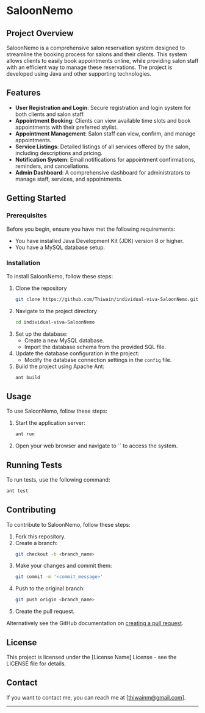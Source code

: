 
# SaloonNemo

## Project Overview
SaloonNemo is a comprehensive salon reservation system designed to streamline the booking process for salons and their clients. This system allows clients to easily book appointments online, while providing salon staff with an efficient way to manage these reservations. The project is developed using Java and other supporting technologies.

## Features
- **User Registration and Login**: Secure registration and login system for both clients and salon staff.
- **Appointment Booking**: Clients can view available time slots and book appointments with their preferred stylist.
- **Appointment Management**: Salon staff can view, confirm, and manage appointments.
- **Service Listings**: Detailed listings of all services offered by the salon, including descriptions and pricing.
- **Notification System**: Email notifications for appointment confirmations, reminders, and cancellations.
- **Admin Dashboard**: A comprehensive dashboard for administrators to manage staff, services, and appointments.

## Getting Started
### Prerequisites
Before you begin, ensure you have met the following requirements:
- You have installed Java Development Kit (JDK) version 8 or higher.
- You have a MySQL database setup.

### Installation
To install SaloonNemo, follow these steps:
1. Clone the repository
    ```bash
    git clone https://github.com/Thiwain/individual-viva-SaloonNemo.git
    ```
2. Navigate to the project directory
    ```bash
    cd individual-viva-SaloonNemo
    ```
3. Set up the database:
    - Create a new MySQL database.
    - Import the database schema from the provided SQL file.
4. Update the database configuration in the project:
    - Modify the database connection settings in the `config` file.
5. Build the project using Apache Ant:
    ```bash
    ant build
    ```

## Usage
To use SaloonNemo, follow these steps:
1. Start the application server:
    ```bash
    ant run
    ```
2. Open your web browser and navigate to `` to access the system.

## Running Tests
To run tests, use the following command:
```bash
ant test
```

## Contributing
To contribute to SaloonNemo, follow these steps:
1. Fork this repository.
2. Create a branch: 
    ```bash
    git checkout -b <branch_name>
    ```
3. Make your changes and commit them: 
    ```bash
    git commit -m '<commit_message>'
    ```
4. Push to the original branch: 
    ```bash
    git push origin <branch_name>
    ```
5. Create the pull request.

Alternatively see the GitHub documentation on [creating a pull request](https://help.github.com/articles/creating-a-pull-request/).

## License
This project is licensed under the [License Name] License - see the LICENSE file for details.

## Contact
If you want to contact me, you can reach me at [thiwainm@gmail.com].

---
